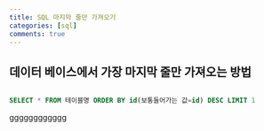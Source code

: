 ```yaml
---
title: SQL 마지막 줄만 가져오기
categories: [sql]
comments: true
---
```



## 데이터 베이스에서 가장 마지막 줄만 가져오는 방법

```sql

SELECT * FROM 테이블명 ORDER BY id(보통들어가는 값=id) DESC LIMIT 1

```


gggggggggggg
